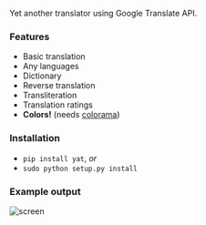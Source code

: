 Yet another translator using Google Translate API.

### Features

- Basic translation
- Any languages
- Dictionary
- Reverse translation
- Transliteration
- Translation ratings
- **Colors!** (needs [colorama](https://pypi.python.org/pypi/colorama))

### Installation

- `pip install yat`, *or*
- `sudo python setup.py install`

### Example output

![screen](https://cloud.githubusercontent.com/assets/1045476/7074648/73744e58-defc-11e4-9b96-ba4aeb3ca817.png)
